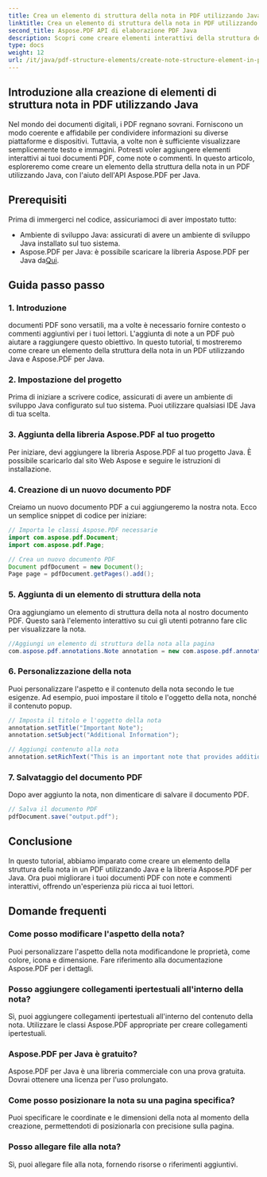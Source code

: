 ```yaml
---
title: Crea un elemento di struttura della nota in PDF utilizzando Java
linktitle: Crea un elemento di struttura della nota in PDF utilizzando Java
second_title: Aspose.PDF API di elaborazione PDF Java
description: Scopri come creare elementi interattivi della struttura delle note nei PDF utilizzando Java con Aspose.PDF per Java. Arricchisci i tuoi documenti con note informative.
type: docs
weight: 12
url: /it/java/pdf-structure-elements/create-note-structure-element-in-pdf-using-java/
---
```


## Introduzione alla creazione di elementi di struttura nota in PDF utilizzando Java

Nel mondo dei documenti digitali, i PDF regnano sovrani. Forniscono un modo coerente e affidabile per condividere informazioni su diverse piattaforme e dispositivi. Tuttavia, a volte non è sufficiente visualizzare semplicemente testo e immagini. Potresti voler aggiungere elementi interattivi ai tuoi documenti PDF, come note o commenti. In questo articolo, esploreremo come creare un elemento della struttura della nota in un PDF utilizzando Java, con l'aiuto dell'API Aspose.PDF per Java.

## Prerequisiti

Prima di immergerci nel codice, assicuriamoci di aver impostato tutto:

- Ambiente di sviluppo Java: assicurati di avere un ambiente di sviluppo Java installato sul tuo sistema.
-  Aspose.PDF per Java: è possibile scaricare la libreria Aspose.PDF per Java da[Qui](https://releases.aspose.com/pdf/java/).

## Guida passo passo

### 1. Introduzione

documenti PDF sono versatili, ma a volte è necessario fornire contesto o commenti aggiuntivi per i tuoi lettori. L'aggiunta di note a un PDF può aiutare a raggiungere questo obiettivo. In questo tutorial, ti mostreremo come creare un elemento della struttura della nota in un PDF utilizzando Java e Aspose.PDF per Java.

### 2. Impostazione del progetto

Prima di iniziare a scrivere codice, assicurati di avere un ambiente di sviluppo Java configurato sul tuo sistema. Puoi utilizzare qualsiasi IDE Java di tua scelta.

### 3. Aggiunta della libreria Aspose.PDF al tuo progetto

Per iniziare, devi aggiungere la libreria Aspose.PDF al tuo progetto Java. È possibile scaricarlo dal sito Web Aspose e seguire le istruzioni di installazione.

### 4. Creazione di un nuovo documento PDF

Creiamo un nuovo documento PDF a cui aggiungeremo la nostra nota. Ecco un semplice snippet di codice per iniziare:

```java
// Importa le classi Aspose.PDF necessarie
import com.aspose.pdf.Document;
import com.aspose.pdf.Page;

// Crea un nuovo documento PDF
Document pdfDocument = new Document();
Page page = pdfDocument.getPages().add();
```

### 5. Aggiunta di un elemento di struttura della nota

Ora aggiungiamo un elemento di struttura della nota al nostro documento PDF. Questo sarà l'elemento interattivo su cui gli utenti potranno fare clic per visualizzare la nota.

```java
//Aggiungi un elemento di struttura della nota alla pagina
com.aspose.pdf.annotations.Note annotation = new com.aspose.pdf.annotations.Note(page, new com.aspose.pdf.Rectangle(100, 100, 200, 200));
```

### 6. Personalizzazione della nota

Puoi personalizzare l'aspetto e il contenuto della nota secondo le tue esigenze. Ad esempio, puoi impostare il titolo e l'oggetto della nota, nonché il contenuto popup.

```java
// Imposta il titolo e l'oggetto della nota
annotation.setTitle("Important Note");
annotation.setSubject("Additional Information");

// Aggiungi contenuto alla nota
annotation.setRichText("This is an important note that provides additional information.");
```

### 7. Salvataggio del documento PDF

Dopo aver aggiunto la nota, non dimenticare di salvare il documento PDF.

```java
// Salva il documento PDF
pdfDocument.save("output.pdf");
```

## Conclusione

In questo tutorial, abbiamo imparato come creare un elemento della struttura della nota in un PDF utilizzando Java e la libreria Aspose.PDF per Java. Ora puoi migliorare i tuoi documenti PDF con note e commenti interattivi, offrendo un'esperienza più ricca ai tuoi lettori.

## Domande frequenti

### Come posso modificare l'aspetto della nota?

Puoi personalizzare l'aspetto della nota modificandone le proprietà, come colore, icona e dimensione. Fare riferimento alla documentazione Aspose.PDF per i dettagli.

### Posso aggiungere collegamenti ipertestuali all'interno della nota?

Sì, puoi aggiungere collegamenti ipertestuali all'interno del contenuto della nota. Utilizzare le classi Aspose.PDF appropriate per creare collegamenti ipertestuali.

### Aspose.PDF per Java è gratuito?

Aspose.PDF per Java è una libreria commerciale con una prova gratuita. Dovrai ottenere una licenza per l'uso prolungato.

### Come posso posizionare la nota su una pagina specifica?

Puoi specificare le coordinate e le dimensioni della nota al momento della creazione, permettendoti di posizionarla con precisione sulla pagina.

### Posso allegare file alla nota?

Sì, puoi allegare file alla nota, fornendo risorse o riferimenti aggiuntivi.